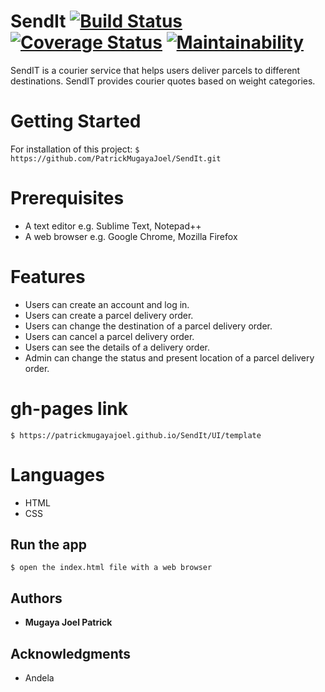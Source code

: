 # SendIt [![Build Status](https://travis-ci.org/PatrickMugayaJoel/SendIt.svg?branch=ch-conforming_to_pylint_style-161861106)](https://travis-ci.org/PatrickMugayaJoel/SendIt) [![Coverage Status](https://coveralls.io/repos/github/PatrickMugayaJoel/SendIt/badge.svg?branch=ch-conforming_to_pylint_style-161861106)](https://coveralls.io/github/PatrickMugayaJoel/SendIt?branch=ch-conforming_to_pylint_style-161861106) [![Maintainability](https://api.codeclimate.com/v1/badges/7a64cecee106d76232d1/maintainability)](https://codeclimate.com/github/PatrickMugayaJoel/SendIt/maintainability)

SendIT is a courier service that helps users deliver parcels to different destinations. SendIT provides courier quotes based on weight categories.
    

# Getting Started

For installation of this project:  `$ https://github.com/PatrickMugayaJoel/SendIt.git`

# Prerequisites

* A text editor e.g. Sublime Text, Notepad++
* A web browser e.g. Google Chrome, Mozilla Firefox

# Features

* Users can create an account and log in.
* Users can create a parcel delivery order.
* Users can change the destination of a parcel delivery order.
* Users can cancel a parcel delivery order.
* Users can see the details of a delivery order.
* Admin can change the status and present location of a parcel delivery order.

# gh-pages link

`$ https://patrickmugayajoel.github.io/SendIt/UI/template`
 
# Languages

* HTML
* CSS

## Run the app

`$ open the index.html file with a web browser`

## Authors

* **Mugaya Joel Patrick**
 
## Acknowledgments

* Andela





